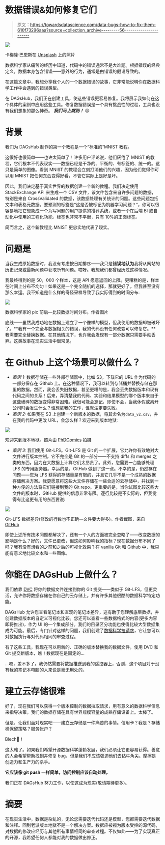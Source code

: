 # 数据错误&如何修复它们

> 原文：<https://towardsdatascience.com/data-bugs-how-to-fix-them-610f73296aaa?source=collection_archive---------56----------------------->

![](img/b2434de6de39fb11cd9696067ae8a379.png)

卡梅隆·巴恩斯在 [Unsplash](https://unsplash.com?utm_source=medium&utm_medium=referral) 上的照片

数据科学家从痛苦的经历中知道，代码中的错误通常不是大难题。根据错误的经典定义，数据本身包含错误——意外的行为，通常是由错误的假设导致的。

在这篇文章中，我想分享我个人的一个数据错误的故事，它非常能说明你在数据科学工作中会遇到的错误类型。

在 DAGsHub，我们正在创建工具，使这些错误更容易修复。我将展示我如何在这个具体的案例中应用这些工具。修复数据错误是一个具有挑战性的过程，工具也没有我们想象的那么神奇。 ***我们马上就到！*** 😉

# 背景

我们为 DAGsHub 制作的第一个教程是一个“标准的”MNIST 教程。

这很好也很简单——也许太简单了！许多用户评论说，他们厌倦了 MNIST 的教程，它们根本不代表现实——数据已经是干净的、平衡的、有标签的、统一的。这只是简单的图像。看到 MNIST 的教程会立刻打消他们的兴趣，因为他们觉得你可以用 MNIST 把任何东西变得好看，不管它实际上是好是坏。

因此，我们决定基于真实世界的数据创建一个新的教程。我们决定使用 StackExchange API 来生成一个 CSV 文件，该文件包含来自许多问题的数据，特别是来自 CrossValidated 的数据，该数据处理有关统计的问题。这些问题包括文本和表格元数据。要预测的标签是“这是否被标记为机器学习问题？”，你可以很容易地把它想象成一个为写问题的用户提供的推荐系统，或者一个在后端 BI 或自动化中使用的工程化功能。标签也非常不平衡，只有 10%的正面标签。

简而言之，这个新教程比 MNIST 更忠实地代表了现实。

# 问题是

当我生成原始数据时，我没有考虑按日期排序——我只是**错误地认为**我将从网站的历史记录或最新问题中获取所有问题。哎呀。我想我们都曾经历过这种情况。

我最终得到的是 50，000 个样本，这是 API 愿意返回的上限。更糟糕的是，样本在时间上分布不均匀！如果这是一个完全随机的选择，那就更好了。但我甚至没有那么幸运。我不知道是什么样的奇怪采样导致了我实际得到的时间分布:

![](img/77aa364967fc936b88ddd7ebac21c0d5.png)

数据科学家的 pic 前后—比较数据时间分布。作者图片

底线——虽然我成功地在数据上建立了一个像样的模型，但我使用的数据却被破坏了。**我有一个完全与数据相关的错误，我的代码没有任何改变可以修复它。**我需要完全替换数据。在其他情况下，也许我会发现有一部分数据只需要手动丢弃。这类故事在现实生活中很常见。

# 在 Github 上这个场景可以做什么？

*   *案例 1:* 数据存储在一些外部存储器中，比如 S3，下载它的 URL 作为代码的一部分保存在 Github 上。在这种情况下，我可以转到存储桶并替换存储在那里的数据。然而，我会丢失旧数据，甚至更糟的是，我会丢失数据版本和现有代码之间的关系！后来，弄清楚我的代码、实验和结果模型的哪个版本来自于这些破碎的数据变得非常困难。我很可能会忘记，即使不会，当我休假或离开公司时会发生什么？谁想拿我的工作，谁就注定要失败。
*   *案例 2:* 如果我在 S3 上创建一个新版本的数据，将其命名为`data_v2.csv`，并在我的代码中更改 URL，会怎么样？欢迎来到版本地狱:

![](img/c804805a89c6c5470a206b249cded9c1.png)

欢迎来到版本地狱。照片由 [PhDComics](https://phdcomics.com/) 拍摄

*   *案例 3:* 我们使用 Git-LFS。Git-LFS 是 Git 的一个扩展，它允许你有效地对大文件进行版本控制。它不完全是 Git 的一部分——不支持 diffs 和 merges 之类的东西，因为在大数据上计算它们太昂贵了。此外，您需要一台能够处理 LFS 的专用服务器。幸运的是，GitHub 做到了这一点。不幸的是，仍然存在问题——您为 LFS 获得的存储量是有限的，并且它几乎不是一个成熟的数据存储解决方案。我更愿意将这些大文件存储在一些合适的云存储中，并找到一种方便的方法将它们链接到我的 Git repo。更重要的是，当你试图比较这些大文件的版本时，GitHub 提供的信息非常有限。逐行比较是不实际的，但我觉得有比这更有用的东西要说:

![](img/740c2d8c958c39cb57124533b8a14812.png)

Git-LFS 数据差异(修改的行数也不正确—文件要大得多)。作者截图，来自 [GitHub](https://github.com)

即使上述所有技术问题都解决了，还有一个人的方面被完全忽略了——改变数据的影响是什么？好的，文件已更改，但这如何影响我的指标？现在数据分布不同了吗？我有没有想看的之前和之后的可视化效果？在 vanilla Git 和 Github 中，我只能有意义地比较文本和一些图像。

# 你能在 DAGsHub 上做什么？

我们依靠 [DVC](https://dvc.org/) 将你的数据文件连接到你的 Git 提交——类似于 Git-LFS，但更灵活，允许你将数据存储在你自己的云存储上，并有许多其他很酷的数据科学特定功能。

DAGsHub 允许您查看笔记本和直观的笔记本差异，这有助于您理解底层数据，并创建数据版本的自定义可视化比较。您还可以查看一些数据格式的内容(更多内容即将推出)，作为 UI 的一个集成部分。我们的目录区分功能也使得比较大型数据集成为可能。最后，专门针对这样的问题，我们创建了[数据科学拉请求](https://dagshub.com/blog/data-science-pull-requests/)，它让您可以对数据执行与对代码相同的审查过程。

有了这些工具，我现在可以用新的、正确的版本替换我的数据文件，使用 DVC 和 Git 提交新版本，瞧！数据现在是固定的…

…嗯，差不多了。我仍然需要将数据推送到我的遥控器上，否则，这个项目对于没有我的笔记本电脑的人来说是毫无用处的。

# 建立云存储很难

好了，现在我们可以获得一个版本控制的数据拉取请求，用有意义的数据科学信息来指导决策。我们的数据存储在具有世界规模容量的成熟存储设备上。太棒了。

但是，让我们面对现实吧——建立云存储是一件痛苦的事情。信用卡？我是？存储桶保留策略？服务帐户？

Blech🤢！

这太难了。如果我们希望开源数据科学蓬勃发展，我们必须让它更容易获得。善意的人会希望帮助找到并修复 bug，但是我们不应该强迫他们去钻牛角尖。摩擦是创造力和生产力的杀手。

**它应该像 git push 一样简单，访问控制应该自动处理。**

我们正在 DAGsHub 努力工作，以使这成为现实(敬请期待更多)。

# 摘要

在现实生活中，数据是杂乱的，无论您需要迭代代码还是模型，您都需要迭代数据和注释。回到老派版本地狱不是一个解决方案。数据应被视为版本受控的源代码，对数据的修改应经历与其他所有事情相同的审查过程。不仅如此——为了实现真正的开源，我希望任何人都能对我的数据做出修正。